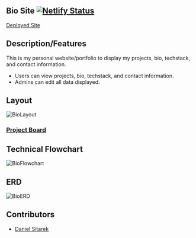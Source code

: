 ## Bio Site [![Netlify Status](https://api.netlify.com/api/v1/badges/2c5abbab-b74b-4759-ad0b-6d7c08ea0fd4/deploy-status)](https://app.netlify.com/sites/blissful-franklin-87ad33/deploys)

[Deployed Site]()

## Description/Features
This is my personal website/portfolio to display my projects, bio, techstack, and contact information.

- Users can view projects, bio, techstack, and contact information.
- Admins can edit all data displayed.

## Layout
![BioLayout](https://user-images.githubusercontent.com/82732748/143180732-56dfd123-f372-4935-935d-a0d74aceb395.png)

### [Project Board](https://github.com/dsitarek/Personal-Bio-Site/projects/1)

## Technical Flowchart
![BioFlowchart](https://user-images.githubusercontent.com/82732748/143179733-2792a6bc-be62-40da-b183-3270dcfcae6b.png)

## ERD
![BioERD](https://user-images.githubusercontent.com/82732748/143179723-4cc440ce-5908-4679-a3c4-a3de5a6fa9b9.png)

## Contributors
- [Daniel Sitarek](https://github.com/dsitarek)

